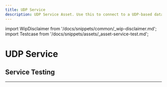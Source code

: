 ```yaml
---
title: UDP Service
description: UDP Service Asset. Use this to connect to a UDP-based data source.
---
```


import WipDisclaimer from '/docs/snippets/common/_wip-disclaimer.md';
import Testcase from '/docs/snippets/assets/_asset-service-test.md';

# UDP Service

## Service Testing

<Testcase></Testcase>

---

<WipDisclaimer></WipDisclaimer>
